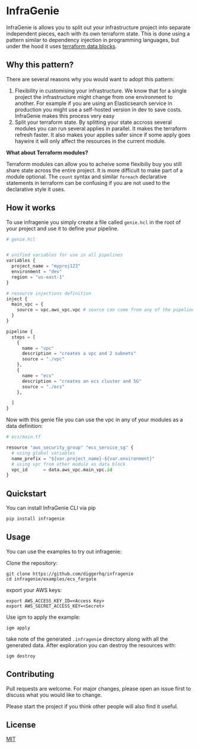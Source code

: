 # InfraGenie

InfraGenie is allows you to split out your infrastructure project into separate independent pieces, each with its own terraform state. This is done using a pattern similar to dependency injection in  programming languages, but under the hood it uses [terraform data blocks](https://www.terraform.io/docs/language/data-sources/index.html).

## Why this pattern?

There are several reasons why you would want to adopt this pattern:

1. Flexibility in customising your infrastructure. We know that for a single project the infrastructure might change from one environment to another. For example if you are using an Elasticsearch service in production you might use a self-hosted version in dev to save costs. InfraGenie makes this process very easy
2. Split your terraform state. By splitting your state accross several modules you can run several applies in parallel. It makes the terraform refresh faster. It also makes your applies safer since if some apply goes haywire it will only affect the resources in the current module.

**What about Terraform modules?**

Terraform modules can allow you to acheive some flexibiliy buy you still share state across the entire project. It is more difficult to make part of a module optional. The `count` syntax and similar `foreach` declarative statements in terraform can be confusing if you are not used to the declarative style it uses.

## How it works

To use infragenie you simply create a file called `genie.hcl` in the root of your project and use it to define your pipeline.

```python
# genie.hcl


# unified variables for use in all pipelines
variables {
  project_name = "myproj123"
  environment = "dev"
  region = "us-east-1"
}

# resource injections definition
inject {
  main_vpc = {
    source = vpc.aws_vpc.vpc # source can come from any of the pipeline steps
  }
}

pipeline {
  steps = [
    {
      name = "vpc"
      description = "creates a vpc and 2 subnets"
      source = "./vpc"
    },
    {
      name = "ecs"
      description = "creates an ecs cluster and SG"
      source = "./ecs"
    },

  ]
}
```
Now with this genie file you can use the vpc in any of your modules as a data definition:

```python
# ecs/main.tf

resource "aws_security_group" "ecs_service_sg" {
  # using global variables
  name_prefix = "${var.project_name}-${var.environment}"
  # using vpc from other module as data block
  vpc_id      = data.aws_vpc.main_vpc.id
}
```

## Quickstart

You can install InfraGenie CLI via pip

```bash
pip install infragenie
```

## Usage

You can use the examples to try out infragenie:

Clone the repository:

```
git clone https://github.com/diggerhq/infragenie
cd infragenie/examples/ecs_fargate
```

export your AWS keys:

```
export AWS_ACCESS_KEY_ID=<Access Key>
export AWS_SECRET_ACCESS_KEY=<Secret>
```

Use igm to apply the example:

```
igm apply
```

take note of the generated `.infragenie` directory along with all the generated data. After exploration you can destroy the resources with:

```
igm destroy
```

## Contributing
Pull requests are welcome. For major changes, please open an issue first to discuss what you would like to change.

Please start the project if you think other people will also find it useful.

## License
[MIT](https://choosealicense.com/licenses/mit/)